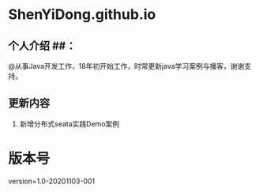 # ShenYiDong.github.io

## 个人介绍 ##：
@从事Java开发工作，18年初开始工作，时常更新java学习案例与播客，谢谢支持。

## 更新内容 ##
1. 新增分布式seata实践Demo案例

# 版本号 #
version=1.0-20201103-001
